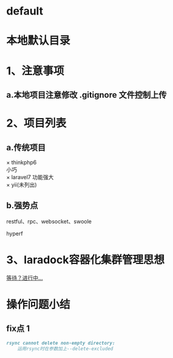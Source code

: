 # default
本地默认目录
====  

1、注意事项
====
a.本地项目注意修改 .gitignore 文件控制上传
----

2、项目列表
====
a.传统项目
----
× thinkphp6  
小巧  
× laravel7
功能强大    
× yii(未列出)  

b.强势点
----
restful、rpc、websocket、swoole

hyperf

3、laradock容器化集群管理思想
====
[等待？进行中...](https://github.com/cffycls/default/tree/master/lara)

操作问题小结
====
fix点 1
----
```markdown
rsync cannot delete non-empty directory:
	运用rsync时在参数加上--delete-excluded
```
